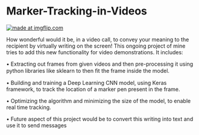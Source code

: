 # Marker-Tracking-in-Videos
<a href="https://imgflip.com/gif/3gb4pl"><img src="https://i.imgflip.com/3gb4pl.gif" title="made at imgflip.com"/></a>

How wonderful would it be, in a video call, to convey your meaning to the recipient by virtually writing on the screen! This ongoing project of mine tries to add this new functionality for video demonstrations. It includes:

• Extracting out frames from given videos and then pre-processing it using python libraries like sklearn to then ﬁt the frame inside the model. 

• Building and training a Deep Learning CNN model, using Keras framework, to track the location of a marker pen present in the frame. 

• Optimizing the algorithm and minimizing the size of the model, to enable real time tracking. 

• Future aspect of this project would be to convert this writing into text and use it to send messages


